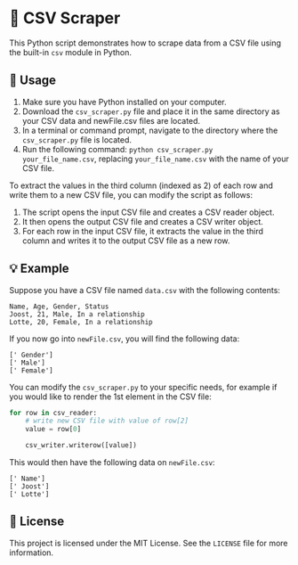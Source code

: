 # :file_folder: CSV Scraper

This Python script demonstrates how to scrape data from a CSV file using the built-in `csv` module in Python.

## :rocket: Usage

1. Make sure you have Python installed on your computer.
2. Download the `csv_scraper.py` file and place it in the same directory as your CSV data and newFile.csv files are located.
3. In a terminal or command prompt, navigate to the directory where the `csv_scraper.py` file is located.
4. Run the following command: `python csv_scraper.py your_file_name.csv`, replacing `your_file_name.csv` with the name of your CSV file.

To extract the values in the third column (indexed as 2) of each row and write them to a new CSV file, you can modify the script as follows:

1. The script opens the input CSV file and creates a CSV reader object.
2. It then opens the output CSV file and creates a CSV writer object.
3. For each row in the input CSV file, it extracts the value in the third column and writes it to the output CSV file as a new row.

## :bulb: Example

Suppose you have a CSV file named `data.csv` with the following contents:

```
Name, Age, Gender, Status
Joost, 21, Male, In a relationship
Lotte, 20, Female, In a relationship

```

If you now go into `newFile.csv`, you will find the following data:

```
[' Gender']
[' Male']
[' Female']

```

You can modify the `csv_scraper.py` to your specific needs, for example if you would like to render the 1st element in the CSV file:

```python
for row in csv_reader:
    # write new CSV file with value of row[2]
    value = row[0]

    csv_writer.writerow([value])
```

This would then have the following data on `newFile.csv`:

```
[' Name']
[' Joost']
[' Lotte']
```

## :scroll: License

This project is licensed under the MIT License. See the `LICENSE` file for more information.
